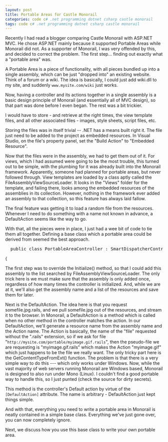 ```yaml
---
layout: post
title: Portable Areas for Castle Monorail
categories: code c# .net programming dotnet csharp castle monorail
tags: code c# .net programming dotnet csharp castle monorail
---
```


Recently I had read a blogger comparing Castle Monorail with ASP.NET MVC.  He chose ASP.NET mainly because it supported Portable Areas while Monorail did not.  As a supporter of Monorail, I was very offended by this, and decided to correct the problem.  The first step... finding out exactly what a "portable area" was.

A Portable Area is a piece of functionality, with all pieces bundled up into a single assembly, which can be just "dropped into" an existing website.  Think of a forum or a wiki.  The idea is basically, I could just add wiki.dll to my site, and suddenly `www.mysite.com/wiki` just works.

Now, having a controller and its actions together in a single assembly is a basic design principle of Monorail (and essentially all of MVC design), so that part was done before I even began.  The rest was a bit trickier.

I would have to store - and retrieve at the right times, the view template files, and all other associated files - images, style sheets, script files, etc.

Storing the files was in itself trivial -- .NET has a means built right it. The file just need to be added to the project as embedded resources.  In Visual Studio, on the file's property panel, set the "Build  Action" to "Embedded Resource".

Now that the files were in the assembly, we had to get them out of it. For views, which I had assumed were going to be the most trouble, this turned out to be simple, with the plumbing for it was already built into the Monorail framework.  Apparently, someone had planned for portable areas, but never followed through.  View templates are loaded by a class aptly called the FileAssemblyViewSourceLoader.  It looks in the "Views" folder for the template, and failing there, looks among the embedded resources of the assemblies in its collection.  However, nothing in the framework ever added an assembly to that collection, so this feature has always laid fallow.

The final feature was getting it to load a random file from the resources.  Whenever I need to do something with a name not known in advance, a DefaultAction seems like the way to go.

With that, all the pieces were in place, I just had a wee bit of code to tie them all together.  Defining a base class which a portable area could be derived from seemed the best approach.

<pre class="csharpcode">
  <span class="kwrd">public</span> <span class="kwrd">class</span> PortableAreaController : SmartDispatcherController</pre>
<p>{</p>

The first step was to override the Initialize() method, so that I could add this assembly to the list searched by FileAssemblyViewSourceLoader.  The only trick here is we must make sure that the assembly is only added once, regardless of how many times the controller is initialized.    And, while we are at it, we'll also get the assembly name and a list of the resources and save them for later.

<script src="https://gist.github.com/jamescurran/5493755.js">    </script>

Next is the DefaultAction.  The idea here is that you request somefile.jpg.rails, and we pull somefile.jpg out of the resources, and stream it to the browser.  In Monorail, a DefaultAction is a method which is called when no other method in the controller matches the action.  In our DefaultAction, we'll generate a resource name from the assembly name and the Action name.  The Action is basically, the name of the "file" requested without the ".rails" extension, so if we ask for file "`http://mysite.com/portable/myimage.gif.rails`", then the pseudo-file we are requesting is "myimage.gif.rails" which makes the Action "myimage.gif" which just happens to be the file we really want.  The only tricky part here is the GetContentTypeFromExt() function.  The problem is that there is a very simple way to do this --- which only works under Windows.  Now, while the vast majority of web servers running Monorail are Windows based, Monorail is designed to also run under Mono (Linux).   I couldn't find a good portable way to handle this, so I just punted (check the source for dirty secrets).

<script src="https://gist.github.com/jamescurran/5493750.js">    </script>

This method is the controller's Default action by virtue of the `[DefaultAction]` attribute.  The name is arbitrary - DefaultAction just kept things simple.

And with that, everything you need to write a portable area in Monorail is neatly contained in a simple base class.  Everything we've just gone over, you can now completely ignore.   

Next, we discuss how you use this base class to write your own portable area.
